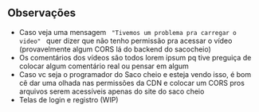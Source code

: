 ## Observações	

- Caso veja uma mensagem `  "Tivemos um problema pra carregar o video"  ` quer dizer que não tenho permissão pra acessar o vídeo (provavelmente algum CORS lá do backend do sacocheio)
- Os comentários dos vídeos são todos lorem ipsum pq tive preguiça de colocar algum comentário real ou pensar em algum
- Caso vc seja o programador do Saco cheio e esteja vendo isso, é bom cê dar uma olhada nas permissões da CDN e colocar um CORS pros arquivos serem acessíveis apenas do site do saco cheio
- Telas de login e registro (WIP)
